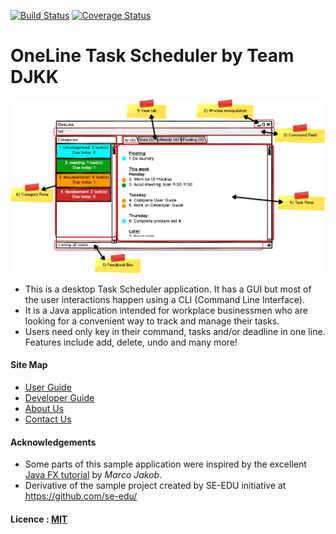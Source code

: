 [![Build Status](https://travis-ci.org/se-edu/addressbook-level4.svg?branch=master)](https://travis-ci.org/se-edu/addressbook-level4)
[![Coverage Status](https://coveralls.io/repos/github/CS2103AUG2016-W09-C1/main/badge.svg?branch=master)](https://coveralls.io/github/CS2103AUG2016-W09-C1/main?branch=master)

# OneLine Task Scheduler by Team DJKK

<img src="docs/images/UI_Explanation.png" width="600"><br>

* This is a desktop Task Scheduler application. It has a GUI but most of the user interactions happen using 
  a CLI (Command Line Interface).
* It is a Java application intended for workplace businessmen who are looking for a convenient way to track
  and manage their tasks. 
* Users need only key in their command, tasks and/or deadline in one line. Features include add, delete, undo
  and many more!
  
#### Site Map
* [User Guide](docs/UserGuide.md) 
* [Developer Guide](docs/DeveloperGuide.md)  
* [About Us](docs/AboutUs.md)
* [Contact Us](docs/ContactUs.md)


#### Acknowledgements

* Some parts of this sample application were inspired by the excellent 
  [Java FX tutorial](http://code.makery.ch/library/javafx-8-tutorial/) by *Marco Jakob*. 
* Derivative of the sample project created by SE-EDU initiative at https://github.com/se-edu/


#### Licence : [MIT](LICENSE)
